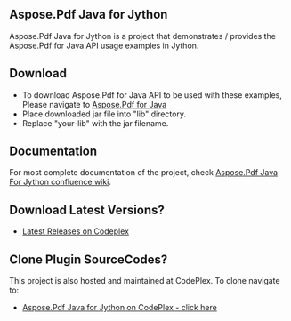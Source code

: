 ## Aspose.Pdf Java for Jython

Aspose.Pdf Java for Jython is a project that demonstrates / provides the Aspose.Pdf for Java API usage examples in Jython.

## Download

* To download Aspose.Pdf for Java API to be used with these examples, Please navigate to [Aspose.Pdf for Java](http://www.aspose.com/community/files/72/java-components/aspose.pdf-for-java/) 
* Place downloaded jar file into "lib" directory. 
* Replace "your-lib" with the jar filename.

## Documentation

For most complete documentation of the project, check [Aspose.Pdf Java For Jython confluence wiki](http://www.aspose.com/docs/display/pdfjava/Aspose.Pdf+Java+for+Jython).

## Download Latest Versions?

* [Latest Releases on Codeplex](http://asposepdfjavajython.codeplex.com/releasesce)

## Clone Plugin SourceCodes?

This project is also hosted and maintained at CodePlex. To clone navigate to:

* [Aspose.Pdf Java for Jython on CodePlex - click here](https://asposepdfjavajython.codeplex.com/SourceControl/latest)
